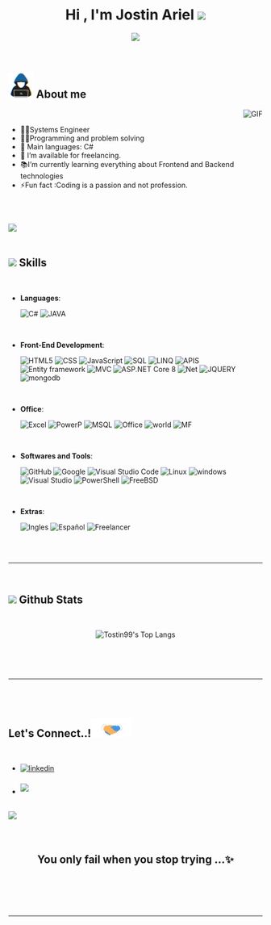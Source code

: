 
<h1 align="center"><b>Hi , I'm Jostin Ariel  </b><img src="https://media.giphy.com/media/hvRJCLFzcasrR4ia7z/giphy.gif" width="35"></h1>
<!--  -->
<p align="center">
  <a href="https://github.com/DenverCoder1/readme-typing-svg"><img src="https://readme-typing-svg.herokuapp.com?font=Time+New+Roman&color=cyan&size=25&center=true&vCenter=true&width=600&height=100&lines=..SystemsEngineer&hearts;++;Self-taught+Front-End+Developer,;Computer+Science+Student,;Active+Learner/Researcher,;Love+to+learn+new+stuffs..<3"></a>
</p>


<br>



	
## <picture><img src = "https://github.com/0xAbdulKhalid/0xAbdulKhalid/raw/main/assets/mdImages/about_me.gif" width = 50px></picture> **About me**

<img align="right" alt="GIF" src="https://media.giphy.com/media/836HiJc7pgzy8iNXCn/giphy.gif" />

<br>

- 👨‍💻Systems Engineer 
- 💪🏼Programming and problem solving
- 🌟 Main languages: C#
- 🤝 I’m available for freelancing.
- 📚I’m currently learning everything about Frontend and Backend technologies
- ⚡Fun fact :Coding is a passion and not profession.

<br><br>

<img src="https://user-images.githubusercontent.com/73097560/115834477-dbab4500-a447-11eb-908a-139a6edaec5c.gif"><br><br>

## <img src="https://media2.giphy.com/media/QssGEmpkyEOhBCb7e1/giphy.gif?cid=ecf05e47a0n3gi1bfqntqmob8g9aid1oyj2wr3ds3mg700bl&rid=giphy.gif" width ="25"><b> Skills</b>
<br>

<p align="center">

- **Languages**:
    
    ![C#](https://img.shields.io/badge/C%23-239120?style=for-the-badge&logo=c-sharp&logoColor=white)
    ![JAVA](https://img.shields.io/badge/Java-ED8B00?style=for-the-badge&logo=openjdk&logoColor=white)
  


<br>   
    
- **Front-End Development**:

   ![HTML5](https://img.shields.io/badge/HTML5%20-%23E34F26.svg?style=for-the-badge&logo=html5&logoColor=white)
   	![CSS](https://img.shields.io/badge/CSS-239120?&style=for-the-badge&logo=css3&logoColor=white)
   ![JavaScript](https://img.shields.io/badge/JavaScript-F7DF1E?style=for-the-badge&logo=javascript&logoColor=black)
   ![SQL](https://img.shields.io/badge/MySQL-00000F?style=for-the-badge&logo=mysql&logoColor=white)
   ![LINQ](https://img.shields.io/badge/LINQ%20-%23E34F26.svg?style=for-the-badge&logo=html&logoColor=white)
  ![APIS](https://img.shields.io/badge/APIs%20-%23E34F26.svg?style=for-the-badge&logo=html&logoColor=white)
  ![Entity framework ](https://img.shields.io/badge/Entity%20framework%20-%23E34F26.svg?style=for-the-badge&logo=html&logoColor=white)
  ![MVC ](https://img.shields.io/badge/MVC%20-%23E34F26.svg?style=for-the-badge&logo=html&logoColor=white)
  ![ASP.NET Core 8 ](https://img.shields.io/badge/ASP.NET%20Core%208%20-%23E34F26.svg?style=for-the-badge&logo=html&logoColor=white)
  ![Net](https://img.shields.io/badge/.NET-5C2D91?style=for-the-badge&logo=.net&logoColor=white)
  ![JQUERY](https://img.shields.io/badge/jQuery-0769AD?style=for-the-badge&logo=jquery&logoColor=white)
   ![mongodb](https://img.shields.io/badge/MongoDB-4EA94B?style=for-the-badge&logo=mongodb&logoColor=white)

<br>

- **Office**:

  ![Excel](https://img.shields.io/badge/Microsoft_Excel-217346?style=for-the-badge&logo=microsoft-excel&logoColor=white)
  ![PowerP](https://img.shields.io/badge/Microsoft_PowerPoint-B7472A?style=for-the-badge&logo=microsoft-powerpoint&logoColor=white)
  ![MSQL](https://img.shields.io/badge/Microsoft_SQL_Server-CC2927?style=for-the-badge&logo=microsoft-sql-server&logoColor=white)
  ![Office](https://img.shields.io/badge/Microsoft_Office-D83B01?style=for-the-badge&logo=microsoft-office&logoColor=white)
  ![world](https://img.shields.io/badge/Microsoft_Word-2B579A?style=for-the-badge&logo=microsoft-word&logoColor=white)
  ![MF](https://img.shields.io/badge/Microsoft-666666?style=for-the-badge&logo=microsoft&logoColor=white)
  
    
<br>

- **Softwares and Tools**:

    
    ![GitHub](https://img.shields.io/badge/github-%23121011.svg?style=for-the-badge&logo=github&logoColor=white)
    ![Google](https://img.shields.io/badge/google-%234285F4.svg?style=for-the-badge&logo=google&logoColor=white)
    ![Visual Studio Code](https://img.shields.io/badge/Visual%20Studio%20Code-0078d7.svg?style=for-the-badge&logo=visual-studio-code&logoColor=white)
    ![Linux](https://img.shields.io/badge/Linux-FCC624?style=for-the-badge&logo=linux&logoColor=black)
    ![windows](https://img.shields.io/badge/Windows-0078D6?style=for-the-badge&logo=windows&logoColor=white)
   ![Visual Studio](https://img.shields.io/badge/Visual%20Studio-5C2D91.svg?style=for-the-badge&logo=visual-studio&logoColor=white)
  ![PowerShell](https://img.shields.io/badge/PowerShell-%235391FE.svg?style=for-the-badge&logo=powershell&logoColor=white)
  ![FreeBSD](https://img.shields.io/badge/-FreeBSD-%23870000?style=for-the-badge&logo=freebsd&logoColor=white)

<br>

- **Extras**:

    ![Ingles](https://img.shields.io/badge/English-purple)
    ![Español](https://img.shields.io/badge/Spanish-purple)
    ![Freelancer](https://img.shields.io/badge/Freelancer-29B2FE?style=for-the-badge&logo=Freelancer&logoColor=white)


</p>

<br>
<br>

-----

<br>


## <img src="https://media.giphy.com/media/iY8CRBdQXODJSCERIr/giphy.gif" width="35"><b> Github Stats </b>
<br>

<div align="center">

![Tostin99's Top Langs](https://github-readme-stats.vercel.app/api/top-langs/?username=tostin99&theme=tokyonight&layout=compact)



</a>
</div>

<br>
<br>
<br>

-----

<br>
<br>

## <b> Let's Connect..!</b><img src="https://github.com/0xAbdulKhalid/0xAbdulKhalid/raw/main/assets/mdImages/handshake.gif" width ="80">
<br>
<div align='left'>

<ul>

<li>
<a href="https://www.linkedin.com/public-profile/settings?trk=d_flagship3_profile_self_view_public_profile" target="_blank">
<img src="https://img.shields.io/badge/linkedin:  Jostin-%2300acee.svg?color=405DE6&style=for-the-badge&logo=linkedin&logoColor=white" alt=linkedin style="margin-bottom: 5px;"/>
</a>
</li>

<br>



<li>
<a href="mailto:jtariel@hotmail.es" target="_blank">
<img src="https://img.shields.io/badge/gmail:  Jostin-%23EA4335.svg?style=for-the-badge&logo=gmail&logoColor=white" t=mail style="margin-bottom: 5px;" />
</a>
</li>
	
</ul>
</div>

<br>
<img src="https://user-images.githubusercontent.com/73097560/115834477-dbab4500-a447-11eb-908a-139a6edaec5c.gif">
<br>
<br>
<br>

<div align='center'>

## You only fail when you stop trying ...✨</b>

</div>
<br>
<br>
<br>
<br>

---

<br>

